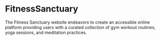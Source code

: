 # FitnessSanctuary
The Fitness Sanctuary website endeavors to create an accessible online platform providing users with  a curated collection of gym workout routines, yoga sessions, and meditation practices.
